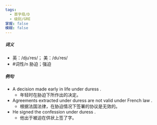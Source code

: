 ```yaml
---
tags:
  - 首字母/D
  - 级别/GRE
掌握: false
模糊: false
---
```

##### 词义
- 英：/djuˈres/； 美：/duˈres/
- #词性/n  胁迫；强迫
##### 例句
- A decision made early in life under duress .
	- 年轻时在胁迫下所作出的决定。
- Agreements extracted under duress are not valid under French law .
	- 根据法国法律，在胁迫情况下签署的协议是无效的。
- He signed the confession under duress .
	- 他出于被迫在供状上签了字。

